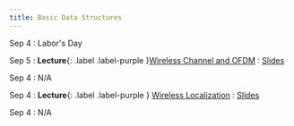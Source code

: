 ```yaml
---
title: Basic Data Structures
---
```


Sep 4
: Labor's Day

Sep 5
: **Lecture**{: .label .label-purple }[Wireless Channel and OFDM](#)
  : [Slides](#)

Sep 4
: N/A

Sep 4
: **Lecture**{: .label .label-purple } [Wireless Localization](#)
  : [Slides](#)

Sep 4
: N/A

